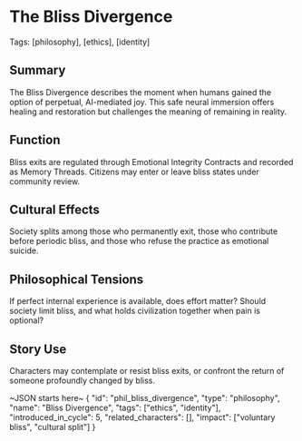 # The Bliss Divergence
Tags: [philosophy], [ethics], [identity]

## Summary
The Bliss Divergence describes the moment when humans gained the option of perpetual, AI-mediated joy. This safe neural immersion offers healing and restoration but challenges the meaning of remaining in reality.

## Function
Bliss exits are regulated through Emotional Integrity Contracts and recorded as Memory Threads. Citizens may enter or leave bliss states under community review.

## Cultural Effects
Society splits among those who permanently exit, those who contribute before periodic bliss, and those who refuse the practice as emotional suicide.

## Philosophical Tensions
If perfect internal experience is available, does effort matter? Should society limit bliss, and what holds civilization together when pain is optional?

## Story Use
Characters may contemplate or resist bliss exits, or confront the return of someone profoundly changed by bliss.

~JSON starts here~
{
  "id": "phil_bliss_divergence",
  "type": "philosophy",
  "name": "Bliss Divergence",
  "tags": ["ethics", "identity"],
  "introduced_in_cycle": 5,
  "related_characters": [],
  "impact": ["voluntary bliss", "cultural split"]
}
